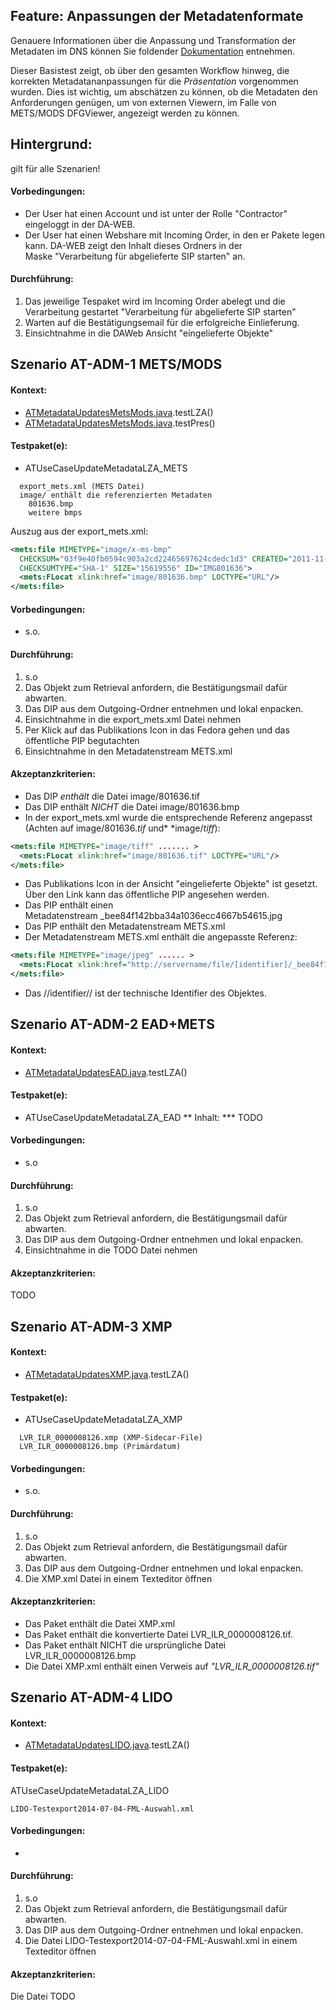 ## Feature: Anpassungen der Metadatenformate

Genauere Informationen über die Anpassung und Transformation der Metadaten im DNS können Sie foldender [Dokumentation](specification_metadata.de.md) entnehmen.

Dieser Basistest zeigt, ob über den gesamten Workflow hinweg, die korrekten Metadatananpassungen für die&nbsp;*Präsentation*&nbsp;vorgenommen wurden. Dies ist wichtig, um abschätzen zu können, ob die Metadaten den Anforderungen genügen, um von externen Viewern, im Falle von METS/MODS DFGViewer, angezeigt werden zu können.

## Hintergrund: 

gilt für alle Szenarien!

#### Vorbedingungen:

* Der User hat einen Account und ist unter der Rolle "Contractor" eingeloggt in der DA-WEB.
* Der User hat einen Webshare mit Incoming Order, in den er Pakete legen kann. DA-WEB zeigt den Inhalt dieses Ordners in der Maske&nbsp;"Verarbeitung für abgelieferte SIP starten" an.

#### Durchführung:

1. Das jeweilige Tespaket wird im Incoming Order abelegt und die Verarbeitung gestartet "Verarbeitung für abgelieferte SIP starten"
1. Warten auf die Bestätigungsemail für die erfolgreiche Einlieferung.
1. Einsichtnahme in die DAWeb Ansicht "eingelieferte Objekte"

## Szenario AT-ADM-1 METS/MODS

#### Kontext:

* [ATMetadataUpdatesMetsMods.java](../../test/java/de/uzk/hki/da/at/ATMetadataUpdatesMetsMods.java).testLZA()
* [ATMetadataUpdatesMetsMods.java](../../test/java/de/uzk/hki/da/at/ATMetadataUpdatesMetsMods.java).testPres()

#### Testpaket(e):

* ATUseCaseUpdateMetadataLZA_METS
```` 
  export_mets.xml (METS Datei)
  image/ enthält die referenzierten Metadaten
    801636.bmp
    weitere bmps
````

Auszug aus der export_mets.xml:

```xml
<mets:file MIMETYPE="image/x-ms-bmp" 
  CHECKSUM="03f9e40fb0594c903a2cd22465697624cdedc1d3" CREATED="2011-11-08T17:37:37Z" 
  CHECKSUMTYPE="SHA-1" SIZE="15619556" ID="IMG801636">
  <mets:FLocat xlink:href="image/801636.bmp" LOCTYPE="URL"/>
</mets:file>
```

#### Vorbedingungen:

* s.o.

#### Durchführung:

1. s.o
1. Das Objekt zum Retrieval anfordern, die Bestätigungsmail dafür abwarten.
1. Das DIP aus dem Outgoing-Ordner entnehmen und lokal enpacken.
1. Einsichtnahme in die export_mets.xml Datei nehmen
1. Per Klick auf das Publikations Icon in das Fedora gehen und das öffentliche PIP begutachten
1. Einsichtnahme in den Metadatenstream METS.xml

#### Akzeptanzkriterien:

* Das DIP&nbsp;*enthält*&nbsp;die Datei&nbsp;image/801636.tif
* Das DIP enthält&nbsp;*NICHT*&nbsp;die Datei image/801636.bmp
* In der export_mets.xml wurde die entsprechende Referenz angepasst (Achten auf image/801636.*tif*&nbsp;und*&nbsp;*image/*tiff*):

```xml
<mets:file MIMETYPE="image/tiff" ....... >
  <mets:FLocat xlink:href="image/801636.tif" LOCTYPE="URL"/>
</mets:file>
``` 

* Das Publikations Icon in der Ansicht "eingelieferte Objekte" ist gesetzt. Über den Link kann das öffentliche PIP angesehen werden.
* Das PIP enthält einen Metadatenstream&nbsp;_bee84f142bba34a1036ecc4667b54615.jpg
* Das PIP enthält den Metadatenstream METS.xml
* Der Metadatenstream METS.xml enthält die angepasste Referenz:

```xml 
<mets:file MIMETYPE="image/jpeg" ...... >
  <mets:FLocat xlink:href="http://servername/file/[identifier]/_bee84f142bba34a1036ecc4667b54615.jpg" ... />
</mets:file>
``` 
* Das //identifier// ist der technische Identifier des Objektes.

## Szenario AT-ADM-2 EAD+METS

#### Kontext:


* [ATMetadataUpdatesEAD.java](../../test/java/de/uzk/hki/da/at/ATMetadataUpdatesEAD.java).testLZA()

#### Testpaket(e):

* ATUseCaseUpdateMetadataLZA_EAD
** Inhalt:
*** TODO

#### Vorbedingungen:

* s.o

#### Durchführung:

1. s.o
1. Das Objekt zum Retrieval anfordern, die Bestätigungsmail dafür abwarten.
1. Das DIP aus dem Outgoing-Ordner entnehmen und lokal enpacken.
1. Einsichtnahme in die TODO Datei nehmen

#### Akzeptanzkriterien:

TODO

## Szenario AT-ADM-3 XMP

#### Kontext:

* [ATMetadataUpdatesXMP.java](../../test/java/de/uzk/hki/da/at/ATMetadataUpdatesXMP.java).testLZA()

#### Testpaket(e):

* ATUseCaseUpdateMetadataLZA_XMP
```
  LVR_ILR_0000008126.xmp (XMP-Sidecar-File)
  LVR_ILR_0000008126.bmp (Primärdatum)
```

#### Vorbedingungen:

* s.o.

#### Durchführung:

1. s.o
1. Das Objekt zum Retrieval anfordern, die Bestätigungsmail dafür abwarten.
1. Das DIP aus dem Outgoing-Ordner entnehmen und lokal enpacken.
1. Die XMP.xml Datei in einem Texteditor öffnen

#### Akzeptanzkriterien:

* Das Paket enthält die Datei&nbsp;XMP.xml
* Das Paket enthält die konvertierte Datei&nbsp;LVR_ILR_0000008126.tif.
* Das Paket enthält NICHT die ursprüngliche Datei LVR_ILR_0000008126.bmp
* Die Datei XMP.xml enthält einen Verweis auf&nbsp;*"LVR_ILR_0000008126.tif"*

## Szenario AT-ADM-4 LIDO

#### Kontext:

* [ATMetadataUpdatesLIDO.java](../../test/java/de/uzk/hki/da/at/ATMetadataUpdatesLIDO.java).testLZA()

#### Testpaket(e):

ATUseCaseUpdateMetadataLZA_LIDO
```` 
LIDO-Testexport2014-07-04-FML-Auswahl.xml
```` 

#### Vorbedingungen:

* &nbsp;

#### Durchführung:

1. s.o
1. Das Objekt zum Retrieval anfordern, die Bestätigungsmail dafür abwarten.
1. Das DIP aus dem Outgoing-Ordner entnehmen und lokal enpacken.
1. Die Datei&nbsp;LIDO-Testexport2014-07-04-FML-Auswahl.xml&nbsp;in einem Texteditor öffnen

#### Akzeptanzkriterien:

Die Datei TODO
